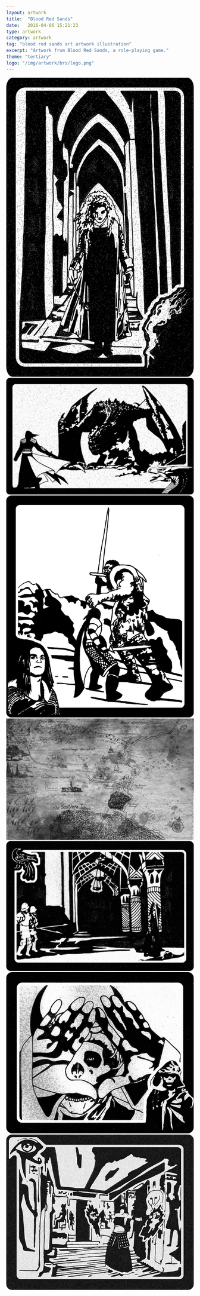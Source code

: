 ```yaml
---
layout: artwork
title:  "Blood Red Sands"
date:   2016-04-06 15:21:23
type: artwork
category: artwork
tag: "blood red sands art artwork illustration"
excerpt: "Artwork from Blood Red Sands, a role-playing game."
theme: "tertiary"
logo: "/img/artwork/brs/logo.png"
---
```

<div class="image-container">
	<div class="wrapper">
		<section class="artwork">
			<img src="/img/artwork/brs/corridor.jpg" alt="Dangerous Corridor"/>		
		</section>
		<section class="artwork">
			<img src="/img/artwork/brs/dragonSlayer.jpg" alt="The Dragon Slayer"/>		
		</section>
		<section class="artwork">
			<img src="/img/artwork/brs/frostGiant.jpg" alt="Frost Giant"/>		
		</section>
		<section class="artwork">
			<img src="/img/artwork/brs/map.jpg" alt="Blood Red Sands Map"/>		
		</section>
		<section class="artwork">
			<img src="/img/artwork/brs/mosque.jpg" alt="Murder in the Mosque"/>		
		</section>
		<section class="artwork">
			<img src="/img/artwork/brs/necromancer.jpg" alt="The Necromancer"/>		
		</section>
		<section class="artwork">
			<img src="/img/artwork/brs/tomb.jpg" alt="Waking in the Tomb"/>		
		</section>
	</div>
</div>